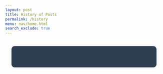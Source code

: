 ```yaml
---
layout: post 
title: History of Posts
permalink: /history
menu: nav/home.html
search_exclude: true
---
```

<style>
    .container {
        display: flex;
        justify-content: center;
        width: 100%;
        max-width: 1200px;
        padding: 20px;
        box-sizing: border-box;
    }
    .data {
        display: flex;
        align-items: flex-start;
        max-width: 800px;
        width: 100%;
        background-color: #2c3e50;
        padding: 20px;
        border-radius: 10px;
        box-shadow: 0 0 10px rgba(0, 0, 0, 0.1);
    }
    .left-side {
        display: flex;
        flex-direction: column;
        align-items: flex-start;
        margin-right: 20px;
    }
    .details {
        display: flex;
        flex-direction: column;
        align-items: flex-start;
    }
    .post-item {
        background-color: #34495e;
        padding: 10px;
        margin-bottom: 10px;
        border-radius: 5px;
        color: #ecf0f1;
    }
    .post-item h3 {
        margin: 0 0 5px 0;
    }
    .post-item p {
        margin: 0;
    }
</style>

<!-- Analytics Page -->
<div class="container">
    <div id="data" class="data">
        <div class="left-side">
            <p id="count"></p>
        </div>
        <div class="details" id="details">
        </div>
    </div>
</div>

<script type="module">
    import { pythonURI, fetchOptions } from '{{ site.baseurl }}/assets/js/api/config.js';

    // URLs to fetch profile links, user data, and commits
    const postApiUrl = `${pythonURI}/api/posts`;

    async function fetchData() {
        try {
            // Define the fetch requests
            const postApiRequest = fetch(postApiUrl, fetchOptions);

            // Run all fetch requests concurrently
            const [postApiResponse] = await Promise.all([
                postApiRequest
            ]);

            // Check for errors in the responses
            if (!postApiResponse.ok) {
                throw new Error('Failed to fetch post API links: ' + postApiResponse.statusText);
            }

            // Parse the JSON data
            const postData = await postApiResponse.json();

            // Extract commits count
            const postCount = postData.length || 0;

            // Update the HTML elements with the data
            document.getElementById('count').innerHTML = `<h2>Count ${postCount}</h2>`;

            // Get the details div
            const detailsDiv = document.getElementById('details');

            // Iterate over the postData and create HTML elements for each item
            postData.forEach(postItem => {
                const postElement = document.createElement('div');
                postElement.className = 'post-item';
                postElement.innerHTML = `
                    <h3>${postItem.title}</h3>
                    <p><strong>Channel:</strong> ${postItem.channel_name}</p>
                    <p><strong>User:</strong> ${postItem.user_name}</p>
                    <p>${postItem.comment}</p>
                `;
                detailsDiv.appendChild(postElement);
            });

        } catch (error) {
            console.error('Error fetching data:', error);
        }
    }

    // Call the fetchData function to initiate the requests
    fetchData();
</script>